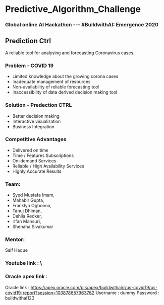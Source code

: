 
# Predictive_Algorithm_Challenge
### Global online AI Hackathon --- #BuildwithAI: Emergence 2020

## Prediction Ctrl
A reliable tool for analysing and forecasting Coronavirus cases.


### Problem - COVID 19
- Limited knowledge about the growing corona cases
- Inadequate management of resources
- Non-availability of reliable forecasting tool
- Inaccessibility of data derived decision making tool

### Solution - Predection CTRL
- Better decision making 
- Interactive visualization 
- Business Integration 

### Competitive Advantages
- Delivered on time
- Time / Features Subscriptions
- On-demand Services
- Reliable / High Availability Services
- Highly Accurate Results


### Team:
- Syed Mustafa Imam,
- Mahabir Gupta,
- Franklyn Ogbonna,
- Tanuj Dhiman,
- Dehlia Redker,
- Irfan Mansuri,
- Shenaha Sivakumar


### Mentor:
Saif Haque


### Youtube link : \
### Oracle apex link : 
Oracle link : https://apex.oracle.com/pls/apex/buildwithai/r/us-covid19/us-covid19-report?session=103878657963762
    Username : dummy
    Password : buildwithai123

